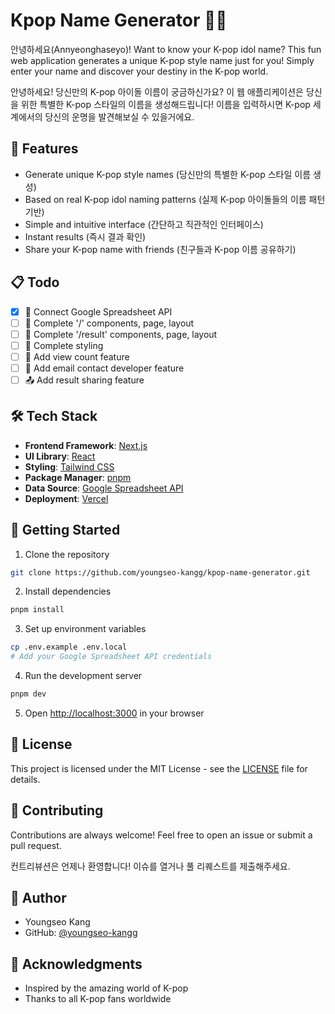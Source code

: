 # Kpop Name Generator 🎤✨

안녕하세요(Annyeonghaseyo)! Want to know your K-pop idol name? This fun web application generates a unique K-pop style name just for you! Simply enter your name and discover your destiny in the K-pop world.

안녕하세요! 당신만의 K-pop 아이돌 이름이 궁금하신가요? 이 웹 애플리케이션은 당신을 위한 특별한 K-pop 스타일의 이름을 생성해드립니다! 이름을 입력하시면 K-pop 세계에서의 당신의 운명을 발견해보실 수 있을거에요.

## 🌟 Features

- Generate unique K-pop style names (당신만의 특별한 K-pop 스타일 이름 생성)
- Based on real K-pop idol naming patterns (실제 K-pop 아이돌들의 이름 패턴 기반)
- Simple and intuitive interface (간단하고 직관적인 인터페이스)
- Instant results (즉시 결과 확인)
- Share your K-pop name with friends (친구들과 K-pop 이름 공유하기)

## 📋 Todo

- [x] 🔌 Connect Google Spreadsheet API
- [ ] 🎯 Complete '/' components, page, layout
- [ ] 🎯 Complete '/result' components, page, layout
- [ ] 🎨 Complete styling
- [ ] 👀 Add view count feature
- [ ] 📧 Add email contact developer feature
- [ ] 📤 Add result sharing feature

## 🛠️ Tech Stack

- **Frontend Framework**: [Next.js](https://nextjs.org/)
- **UI Library**: [React](https://reactjs.org/)
- **Styling**: [Tailwind CSS](https://tailwindcss.com/)
- **Package Manager**: [pnpm](https://pnpm.io/)
- **Data Source**: [Google Spreadsheet API](https://developers.google.com/sheets/api)
- **Deployment**: [Vercel](https://vercel.com)

## 🚀 Getting Started

1. Clone the repository

```bash
git clone https://github.com/youngseo-kangg/kpop-name-generator.git
```

2. Install dependencies

```bash
pnpm install
```

3. Set up environment variables

```bash
cp .env.example .env.local
# Add your Google Spreadsheet API credentials
```

4. Run the development server

```bash
pnpm dev
```

5. Open [http://localhost:3000](http://localhost:3000) in your browser

## 📝 License

This project is licensed under the MIT License - see the [LICENSE](LICENSE) file for details.

## 🤝 Contributing

Contributions are always welcome! Feel free to open an issue or submit a pull request.

컨트리뷰션은 언제나 환영합니다! 이슈를 열거나 풀 리퀘스트를 제출해주세요.

## 💫 Author

- Youngseo Kang
- GitHub: [@youngseo-kangg](https://github.com/youngseo-kangg/kpop-name-generator)

## 💖 Acknowledgments

- Inspired by the amazing world of K-pop
- Thanks to all K-pop fans worldwide
